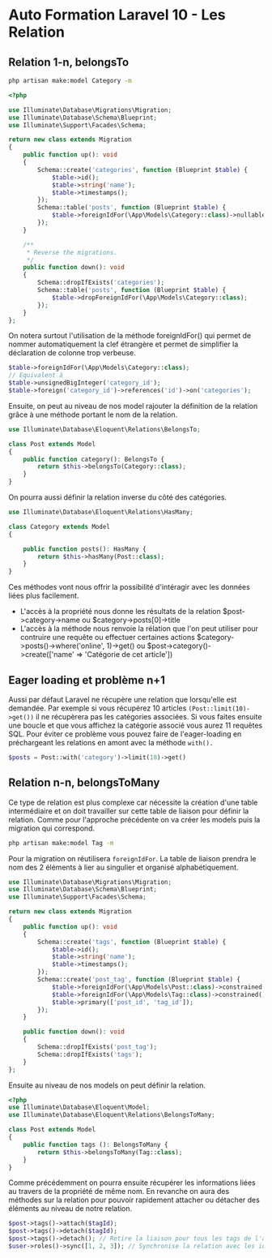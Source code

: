 # Auto Formation Laravel 10 - Les Relation

## Relation 1-n, belongsTo

```bash
php artisan make:model Category -m
```

```php
<?php

use Illuminate\Database\Migrations\Migration;   
use Illuminate\Database\Schema\Blueprint;
use Illuminate\Support\Facades\Schema;

return new class extends Migration
{
    public function up(): void
    {
        Schema::create('categories', function (Blueprint $table) {
            $table->id();
            $table->string('name');
            $table->timestamps();
        });
        Schema::table('posts', function (Blueprint $table) {
            $table->foreignIdFor(\App\Models\Category::class)->nullable()->constrained()->cascadeOnDelete();
        });
    }

    /**
     * Reverse the migrations.
     */
    public function down(): void
    {
        Schema::dropIfExists('categories');
        Schema::table('posts', function (Blueprint $table) {
            $table->dropForeignIdFor(\App\Models\Category::class);
        });
    }
};
```


On notera surtout l'utilisation de la méthode foreignIdFor() qui permet de nommer automatiquement la clef étrangère et permet de simplifier la déclaration de colonne trop verbeuse.

```php
$table->foreignIdFor(\App\Models\Category::class);
// Equivalent à
$table->unsignedBigInteger('category_id');
$table->foreign('category_id')->references('id')->on('categories');

```

Ensuite, on peut au niveau de nos model rajouter la définition de la relation grâce à une méthode portant le nom de la relation.

```php
use Illuminate\Database\Eloquent\Relations\BelongsTo;

class Post extends Model
{
    public function category(): BelongsTo {
        return $this->belongsTo(Category::class);
    }
}   
```
On pourra aussi définir la relation inverse du côté des catégories.

```php
use Illuminate\Database\Eloquent\Relations\HasMany;

class Category extends Model
{

    public function posts(): HasMany {
        return $this->hasMany(Post::class);
    }
}
```

Ces méthodes vont nous offrir la possibilité d'intéragir avec les données liées plus facilement.

- L'accès à la propriété nous donne les résultats de la relation $post->category->name ou $category->posts[0]->title
- L'accès à la méthode nous renvoie la rélation que l'on peut utiliser pour contruire une requête ou effectuer certaines actions $category->posts()->where('online', 1)->get() ou $post->category()->create(['name' => 'Catégorie de cet article'])

## Eager loading et problème n+1
Aussi par défaut Laravel ne récupère une relation que lorsqu'elle est demandée. Par exemple si vous récupérez 10 articles `(Post::limit(10)->get())` il ne récupèrera pas les catégories associées. Si vous faites ensuite une boucle et que vous affichez la catégorie associé vous aurez 11 requêtes SQL. Pour éviter ce problème vous pouvez faire de l'eager-loading en préchargeant les relations en amont avec la méthode `with().`

```php
$posts = Post::with('category')->limit(10)->get()

```

## Relation n-n, belongsToMany

Ce type de relation est plus complexe car nécessite la création d'une table intermédiaire et on doit travailler sur cette table de liaison pour définir la relation. Comme pour l'approche précédente on va créer les models puis la migration qui correspond.

```bash
php artisan make:model Tag -m

```
Pour la migration on réutilisera `foreignIdFor`. La table de liaison prendra le nom des 2 éléments à lier au singulier et organisé alphabétiquement.

```php
use Illuminate\Database\Migrations\Migration;
use Illuminate\Database\Schema\Blueprint;
use Illuminate\Support\Facades\Schema;

return new class extends Migration
{
    public function up(): void
    {
        Schema::create('tags', function (Blueprint $table) {
            $table->id();
            $table->string('name');
            $table->timestamps();
        });
        Schema::create('post_tag', function (Blueprint $table) {
            $table->foreignIdFor(\App\Models\Post::class)->constrained()->cascadeOnDelete();
            $table->foreignIdFor(\App\Models\Tag::class)->constrained()->cascadeOnDelete();
            $table->primary(['post_id', 'tag_id']);
        });
    }

    public function down(): void
    {
        Schema::dropIfExists('post_tag');
        Schema::dropIfExists('tags');
    }
};
```

Ensuite au niveau de nos models on peut définir la relation.

```php
<?php
use Illuminate\Database\Eloquent\Model;
use Illuminate\Database\Eloquent\Relations\BelongsToMany;

class Post extends Model
{
    public function tags (): BelongsToMany {
        return $this->belongsToMany(Tag::class);
    }
}
```

Comme précédemment on pourra ensuite récupérer les informations liées au travers de la propriété de même nom. En revanche on aura des méthodes sur la relation pour pouvoir rapidement attacher ou détacher des éléments au niveau de notre relation.

```php
$post->tags()->attach($tagId);
$post->tags()->detach($tagId);
$post->tags()->detach(); // Retire la liaison pour tous les tags de l'article
$user->roles()->sync([1, 2, 3]); // Synchronise la relation avec les ids, en supprimant et ajoutant les relation quand nécessaire
```

